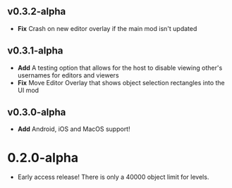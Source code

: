 ## v0.3.2-alpha
 - **Fix** Crash on new editor overlay if the main mod isn't updated

## v0.3.1-alpha
 - **Add** A testing option that allows for the host to disable viewing other's usernames for editors and viewers
 - **Fix** Move Editor Overlay that shows object selection rectangles into the UI mod

## v0.3.0-alpha
 - **Add** Android, iOS and MacOS support!

# 0.2.0-alpha
- Early access release! There is only a 40000 object limit for levels.